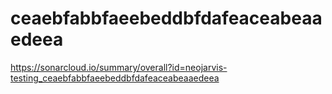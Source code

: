# ceaebfabbfaeebeddbfdafeaceabeaaedeea
https://sonarcloud.io/summary/overall?id=neojarvis-testing_ceaebfabbfaeebeddbfdafeaceabeaaedeea
